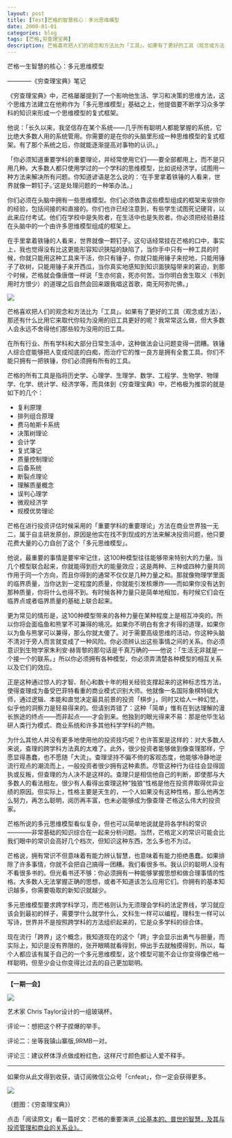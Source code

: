 ```yaml
---
layout: post
title: [Test]芒格的智慧核心：多元思维模型
date: 2000-01-01
categories: blog
tags: [芒格,穷查理宝典]
description: 芒格喜欢把人们的观念和方法比为「工具」。如果有了更好的工具（观念或方法），那还有什么比用它来取代你较为没用的旧工具更好的呢？我常常这么做，但大多数人会永远不舍得他们那些较为没用的旧工具。这一篇读书笔记是《穷查理宝典》系列笔记中最重要的一篇，没有之一。
---
```



芒格一生智慧的核心：多元思维模型

————《穷查理宝典》笔记


《穷查理宝典》中，芒格屡屡提到了一个影响他生活、学习和决策的思维方法，这个思维方法建立在他称作为「多元思维模型」基础之上，他提倡要不断学习众多学科的知识来形成一个思维模型的复式框架。

他说：「长久以来，我坚信存在某个系统——几乎所有聪明人都能掌握的系统，它比绝大多数人用的系统管用。你需要的是在你的头脑里形成一种思维模型的复式框架。有了那个系统之后，你就能逐渐提高对事物的认识。」

「你必须知道重要学科的重要理论，并经常使用它们——要全部都用上，而不是只用几种。大多数人都只使用学过的一个学科的思维模型，比如说经济学，试图用一种方法来解决所有问题。你知道谚语是怎么说的：‘在手里拿着铁锤的人看来，世界就像一颗钉子。’这是处理问题的一种笨办法。」

你们必须在头脑中拥有一些思维模型。你们必须依靠这些模型组成的框架来安排你的经验，包括间接的和直接的。你们也许已经注意到，有些学生试图死记硬背，以此来应付考试。他们在学校中是失败者，在生活中也是失败者。你必须把经验悬挂在头脑中的一个由许多思维模型组成的框架上。 

在手里拿着铁锤的人看来，世界就像一颗钉子。这句话经常挂在芒格的口中，事实上，我也觉得没有比这更能形容知识狭隘的缺陷了，当你手中只有一种工具的时候，你就只能用这种工具来干活，你只有锤子，你就只能用锤子来挖地，只能用锤子了砍树，只能用锤子来开西瓜，当你真实地感知到知识面狭隘带来的窘迫，到那个时候，芒格就会像唐僧一样说「生亦何哀，死亦何苦。当你明白舍生取义（书到用时方恨少）的道理之后自然会回来跟我唱这首歌，南无阿弥陀佛。」

![](http://cnfeat.qiniudn.com/Image-000-11-20-10-41.png)

芒格喜欢把人们的观念和方法比为「工具」。如果有了更好的工具（观念或方法），那还有什么比用它来取代你较为没用的旧工具更好的呢？我常常这么做，但大多数人会永远不舍得他们那些较为没用的旧工具。

在所有行业、所有学科和大部分日常生活中，这种做法会让问题变得一团糟。铁锤人综合症能够把人变成彻底的白痴，而治疗它的惟一良方是拥有全套工具。你们不能只拥有一把铁锤，你们必须拥有所有的工具。

芒格的所有工具是指将历史学、心理学、生理学、数学、工程学、生物学、物理学、化学、统计学、经济学等，而具体到《穷查理宝典》中，芒格极为推崇的就是如下的几个：

- 复利原理
- 排列组合原理
- 费马帕斯卡系统
- 决策树理论
- 会计学
- 复式簿记
- 质量控制理论
- 后备系统
- 断裂点理论
- 理解质量概念
- 误判心理学
- 微观经济学
- 规模优势理论

芒格在进行投资评估时候采用的「重要学科的重要理论」方法在商业世界独一无二，属于自主研发原创，原因是他实在找不到现成的方法来解决投资问题，他只要花费大量的心力自创了这个「多元思维模型」。

他说，最重要的事情是要牢牢记住，这100种模型往往能够带来特别大的力量。当几个模型联合起来，你就能得到巨大的能量效应；这是两种、三种或四种力量共同作用于同一个方向，而且你得到的通常不仅仅是几种力量之和。那就像物理学里面的临界质量，当你达到一定程度的质量，你就能引发核爆炸——而如果你没有达到那种质量，你将什么也得不到。有时候各种力量只是简单地相加，有时候它们会在临界点或者临界质量的基础上联合起来。

更为常见的情形是，这100种模型带来的各种力量在某种程度上是相互冲突的。所以你将会面临鱼和熊掌不可兼得的境况。如果你不明白有舍才有得的道理，如果你以为鱼与熊掌可以兼得，那么你就太傻了。对于需要高级思维的活动，你这种头脑不清对于旁人而言就变成了一种风险。你必须辨认出这些事情之间的关系。你必须意识到生物学家朱利安·赫胥黎的那句话是千真万确的——他说：「生活无非就是一个接一个的联系。」所以你必须拥有各种模型，你必须弄清楚各种模型的相互关系以及它们的效应。

正是这种通过惊人的才智、耐心和数十年的相关经验支撑起来的这种标志性方法，使得查理成为备受巴菲特看重的商业模式识别大师。他就像一名国际象棋特级大师，通过逻辑、本能和直觉决定最具前景的投资「棋步」，同时又给人一种幻觉，似乎他的洞察力是轻易得来的。但请别弄错了：这种「简单」惟有在到达理解的漫长旅途的终点——而非起点——才会到来。他独到的眼光得来不易：那是他毕生钻研人类行为模式、商业系统和许多其他科学学科的产物。

为什么其他人并没有更多地使用他的投资技巧呢？也许答案是这样的：对大多数人来说，查理的跨学科方法真的太难了。此外，很少投资者能够做到像查理那样，宁愿显得愚蠢，也不愿随「大流」。查理坚持不偏不倚的客观态度，他能够冷静地逆流行观点的潮流而上，一般投资者很少拥有这种素质。尽管这种行为往往会显得固执或反叛，但查理的为人决不是这样的。查理只是相信他自己的判断，即使那与大多数人的看法相左。很少有人看得出查理这种“独狼”性格是他在投资界取得优异业绩的原因。但实际上，性格主要是天生的，一个人如果没有这种性格，那么他再怎么努力，再怎么聪明，阅历再丰富，也未必能够成为像查理·芒格这么伟大的投资家。

芒格所说的多元思维模型看似复杂，但也可以简单地说就是将各学科的常识————非常基础的知识综合在一起来分析问题。当然，芒格定义的常识可能会比我们眼中的常识会高好几个档次，但知识这种东西，怎么多也不为过。

芒格说，拥有常识不但意味着有能力辨认智慧，也意味着有能力拒绝愚蠢。如果排除了许多事情，你就不会把自己搞得一团糟。我们看很多书。我认识的聪明人没有不看很多书的。但光看书还不够：你必须拥有一种能够掌握思想和做合理事情的性格。大多数人无法掌握正确的思想，或者不知道该怎么应用它们。你拥有的基本知识越多，你需要吸取的新知识就越少。

多元思维模型要求跨学科学习，而芒格则认为无须理会学科的法定界线，学习就应该会到最初的样子，需要学什么就学什么，文科生一样可以编程，理科生一样可以写诗，世界并不是按照跨学科的方法组织起来的，它是众多学科的综合体。

现在流行「跨界」这个概念，我知道现在的这个「跨」字会显示出勇气与胆量，而实际上，知识是没有界限的，张开眼睛就看得到，伸出手去就触摸得到，所以，每个人都应该有属于自己的一个多元思维模型，这个模型可能不会让你变得像芒格一样聪明，但至少会让你变得比过去的自己更加聪明。

---

**【一期一会】**

![](http://cnfeat.qiniudn.com/8392d65d0bdb809.jpg_600x600.jpg)

艺术家 Chris Taylor设计的一组玻璃杯。

评论一：想把这个杯子捏爆的举手。

评论二：坐等我镇山寨版,9RMB一对。

评论三：建议杯体浮点做成粉红色，这样尺寸颜色都让人爱不释手。

----

如果你从此文得到收获，请订阅微信公众号「cnfeat」，你一定会获得更多。

![](http://cnfeat.qiniudn.com/signitrue-2014-11-15.jpg)

（题图：《穷查理宝典》）

点击「阅读原文」看一篇好文：芒格的重要演讲[《论基本的、普世的智慧，及其与投资管理和商业的关系业》。](http://book.douban.com/annotation/15914168/)







